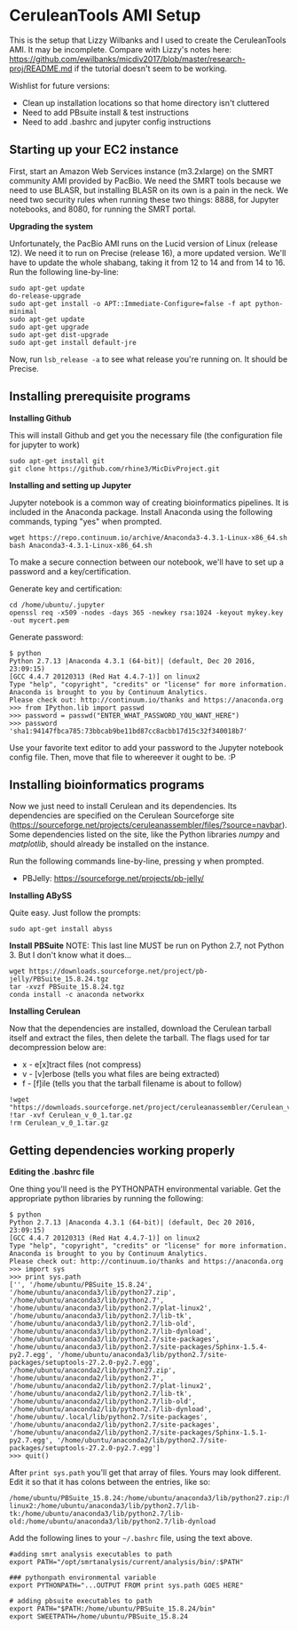 # CeruleanTools AMI Setup

This is the setup that Lizzy Wilbanks and I used to create the CeruleanTools AMI. It may be incomplete. Compare with Lizzy's notes here: https://github.com/ewilbanks/micdiv2017/blob/master/research-proj/README.md if the tutorial doesn't seem to be working.

Wishlist for future versions:
* Clean up installation locations so that home directory isn't cluttered
* Need to add PBsuite install & test instructions
* Need to add .bashrc and jupyter config instructions

## Starting up your EC2 instance

First, start an Amazon Web Services instance (m3.2xlarge) on the SMRT community AMI provided by PacBio. We need the SMRT tools because we need to use BLASR, but installing BLASR on its own is a pain in the neck. We need two security rules when running these two things: 8888, for Jupyter notebooks, and 8080, for running the SMRT portal.

**Upgrading the system**

Unfortunately, the PacBio AMI runs on the Lucid version of Linux (release 12). We need it to run on Precise (release 16), a more updated version. We'll have to update the whole shabang, taking it from 12 to 14 and from 14 to 16. Run the following line-by-line:
 
```
sudo apt-get update
do-release-upgrade
sudo apt-get install -o APT::Immediate-Configure=false -f apt python-minimal
sudo apt-get update
sudo apt-get upgrade
sudo apt-get dist-upgrade
sudo apt-get install default-jre

```

Now, run ```lsb_release -a``` to see what release you're running on. It should be Precise.

## Installing prerequisite programs 

**Installing Github**

This will install Github and get you the necessary file (the configuration file for jupyter to work)

```
sudo apt-get install git
git clone https://github.com/rhine3/MicDivProject.git
```

**Installing and setting up Jupyter**

Jupyter notebook is a common way of creating bioinformatics pipelines. It is included in the Anaconda package. Install Anaconda using the following commands, typing "yes" when prompted.

```
wget https://repo.continuum.io/archive/Anaconda3-4.3.1-Linux-x86_64.sh
bash Anaconda3-4.3.1-Linux-x86_64.sh
```

To make a secure connection between our notebook, we'll have to set up a password and a key/certification.

Generate key and certification:
```
cd /home/ubuntu/.jupyter
openssl req -x509 -nodes -days 365 -newkey rsa:1024 -keyout mykey.key -out mycert.pem
```

Generate password:
```
$ python
Python 2.7.13 |Anaconda 4.3.1 (64-bit)| (default, Dec 20 2016, 23:09:15)
[GCC 4.4.7 20120313 (Red Hat 4.4.7-1)] on linux2
Type "help", "copyright", "credits" or "license" for more information.
Anaconda is brought to you by Continuum Analytics.
Please check out: http://continuum.io/thanks and https://anaconda.org
>>> from IPython.lib import passwd
>>> password = passwd("ENTER_WHAT_PASSWORD_YOU_WANT_HERE")
>>> password
'sha1:94147fbca785:73bbcab9be11bd87cc8acbb17d15c32f340018b7'
```

Use your favorite text editor to add your password to the Jupyter notebook config file. 
Then, move that file to whereever it ought to be. :P

## Installing bioinformatics programs

Now we just need to install Cerulean and its dependencies. Its dependencies are specified on the Cerulean Sourceforge site (https://sourceforge.net/projects/ceruleanassembler/files/?source=navbar). Some dependencies listed on the site, like the Python libraries _numpy_ and _matplotlib_, should already be installed on the instance.

Run the following commands line-by-line, pressing y when prompted.

* PBJelly: https://sourceforge.net/projects/pb-jelly/ 

**Installing ABySS** 

Quite easy. Just follow the prompts:
``` 
sudo apt-get install abyss
```

**Install PBSuite**
NOTE: This last line MUST be run on Python 2.7, not Python 3. But I don't know what it does...
```
wget https://downloads.sourceforge.net/project/pb-jelly/PBSuite_15.8.24.tgz
tar -xvzf PBSuite_15.8.24.tgz
conda install -c anaconda networkx
```

**Installing Cerulean**

Now that the dependencies are installed, download the Cerulean tarball itself and extract the files, then delete the tarball. The flags used for tar decompression below are:

* x - e[x]tract files (not compress)
* v - [v]erbose (tells you what files are being extracted)
* f - [f]ile (tells you that the tarball filename is about to follow)

```
!wget "https://downloads.sourceforge.net/project/ceruleanassembler/Cerulean_v_0_1.tar.gz"
!tar -xvf Cerulean_v_0_1.tar.gz
!rm Cerulean_v_0_1.tar.gz
```


## Getting dependencies working properly

**Editing the .bashrc file**

One thing you'll need is the PYTHONPATH environmental variable. Get the appropriate python libraries by running the following:

```
$ python
Python 2.7.13 |Anaconda 4.3.1 (64-bit)| (default, Dec 20 2016, 23:09:15)
[GCC 4.4.7 20120313 (Red Hat 4.4.7-1)] on linux2
Type "help", "copyright", "credits" or "license" for more information.
Anaconda is brought to you by Continuum Analytics.
Please check out: http://continuum.io/thanks and https://anaconda.org
>>> import sys
>>> print sys.path
['', '/home/ubuntu/PBSuite_15.8.24', '/home/ubuntu/anaconda3/lib/python27.zip', '/home/ubuntu/anaconda3/lib/python2.7', '/home/ubuntu/anaconda3/lib/python2.7/plat-linux2', '/home/ubuntu/anaconda3/lib/python2.7/lib-tk', '/home/ubuntu/anaconda3/lib/python2.7/lib-old', '/home/ubuntu/anaconda3/lib/python2.7/lib-dynload', '/home/ubuntu/anaconda3/lib/python2.7/site-packages', '/home/ubuntu/anaconda3/lib/python2.7/site-packages/Sphinx-1.5.4-py2.7.egg', '/home/ubuntu/anaconda3/lib/python2.7/site-packages/setuptools-27.2.0-py2.7.egg', '/home/ubuntu/anaconda2/lib/python27.zip', '/home/ubuntu/anaconda2/lib/python2.7', '/home/ubuntu/anaconda2/lib/python2.7/plat-linux2', '/home/ubuntu/anaconda2/lib/python2.7/lib-tk', '/home/ubuntu/anaconda2/lib/python2.7/lib-old', '/home/ubuntu/anaconda2/lib/python2.7/lib-dynload', '/home/ubuntu/.local/lib/python2.7/site-packages', '/home/ubuntu/anaconda2/lib/python2.7/site-packages', '/home/ubuntu/anaconda2/lib/python2.7/site-packages/Sphinx-1.5.1-py2.7.egg', '/home/ubuntu/anaconda2/lib/python2.7/site-packages/setuptools-27.2.0-py2.7.egg']
>>> quit()

```
After `print sys.path` you'll get that array of files. Yours may look different. Edit it so that it has colons between the entries, like so:

```
/home/ubuntu/PBSuite_15.8.24:/home/ubuntu/anaconda3/lib/python27.zip:/home/ubuntu/anaconda3/lib/python2.7:/home/ubuntu/anaconda3/lib/python2.7/plat-linux2:/home/ubuntu/anaconda3/lib/python2.7/lib-tk:/home/ubuntu/anaconda3/lib/python2.7/lib-old:/home/ubuntu/anaconda3/lib/python2.7/lib-dynload
```


Add the following lines to your `~/.bashrc` file, using the text above.
```
#adding smrt analysis executables to path
export PATH="/opt/smrtanalysis/current/analysis/bin/:$PATH"

### pythonpath environmental variable
export PYTHONPATH="...OUTPUT FROM print sys.path GOES HERE"

# adding pbsuite executables to path
export PATH="$PATH:/home/ubuntu/PBSuite_15.8.24/bin"
export SWEETPATH=/home/ubuntu/PBSuite_15.8.24
```

